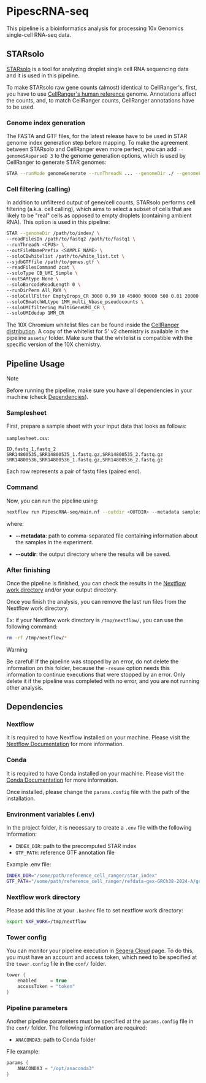 # PipescRNA-seq

This pipeline is a bioinformatics analysis for processing 10x Genomics single-cell RNA-seq data.

## STARsolo

[STARsolo](https://github.com/alexdobin/STAR/blob/master/docs/STARsolo.md) is a tool for analyzing droplet single cell RNA sequencing data and it is used in this pipeline.

To make STARsolo raw gene counts (almost) identical to CellRanger's, first, you have to use [CellRanger's human reference](https://www.10xgenomics.com/support/software/cell-ranger/downloads#reference-downloads) genome. Annotations affect the counts, and, to match CellRanger counts, CellRanger annotations have to be used.

### Genome index generation

The FASTA and GTF files, for the latest release have to be used in STAR genome index generation step before mapping. To make the agreement between STARsolo and CellRanger even more perfect, you can add `--genomeSAsparseD 3` to the genome generation options, which is used by CellRanger to generate STAR genomes:

```bash
STAR --runMode genomeGenerate --runThreadN ... --genomeDir ./ --genomeFastaFiles refdata-gex-GRCh38-2020-A/fasta/genome.fa  --sjdbGTFfile refdata-gex-GRCh38-2020-A/genes/genes.gtf --genomeSAsparseD 3
```

### Cell filtering (calling)

In addition to unfiltered output of gene/cell counts, STARsolo performs cell filtering (a.k.a. cell calling), which aims to select a subset of cells that are likely to be "real" cells as opposed to empty droplets (containing ambient RNA). This option is used in this pipeline:

```bash
STAR --genomeDir /path/to/index/ \
--readFilesIn /path/to/fastq2 /path/to/fastq1 \
--runThreadN <CPUS> \
--outFileNamePrefix <SAMPLE_NAME> \
--soloCBwhitelist /path/to/white_list.txt \
--sjdbGTFfile /path/to/genes.gtf \
--readFilesCommand zcat \
--soloType CB_UMI_Simple \
--outSAMtype None \
--soloBarcodeReadLength 0 \
--runDirPerm All_RWX \
--soloCellFilter EmptyDrops_CR 3000 0.99 10 45000 90000 500 0.01 20000 0.01 10000 \
--soloCBmatchWLtype 1MM_multi_Nbase_pseudocounts \
--soloUMIfiltering MultiGeneUMI_CR \
--soloUMIdedup 1MM_CR
```

The 10X Chromium whitelist files can be found inside the [CellRanger distribution](https://kb.10xgenomics.com/hc/en-us/articles/115004506263-What-is-a-barcode-whitelist). A copy of the whitelist for 5' v2 chemistry is available in the pipeline `assets/` folder. Make sure that the whitelist is compatible with the specific version of the 10X chemistry.

## Pipeline Usage

> [!NOTE]
> Before running the pipeline, make sure you have all dependencies in your machine (check [Dependencies](#dependencies)).

### Samplesheet

First, prepare a sample sheet with your input data that looks as follows:

`samplesheet.csv`:

```csv
ID,fastq_1,fastq_2
SRR14800535,SRR14800535_1.fastq.gz,SRR14800535_2.fastq.gz
SRR14800536,SRR14800536_1.fastq.gz,SRR14800536_2.fastq.gz
```

Each row represents a pair of fastq files (paired end).

### Command

Now, you can run the pipeline using:

```bash
nextflow run PipescRNA-seq/main.nf --outdir <OUTDIR> --metadata samplesheet.csv
```

where:

- **--metadata**: path to comma-separated file containing information about the samples in the experiment.

- **--outdir**: the output directory where the results will be saved.

### After finishing

Once the pipeline is finished, you can check the results in the [Nextflow work directory](#nextflow-work-directory) and/or your output directory.

Once you finish the analysis, you can remove the last run files from the Nextflow work directory.

Ex: if your Nextflow work directory is `/tmp/nextflow/`, you can use the following command:

```bash
rm -rf /tmp/nextflow/*
```

> [!WARNING]
> Be careful! If the pipeline was stopped by an error, do not delete the information on this folder, because the `-resume` option needs this information to continue executions that were stopped by an error. Only delete it if the pipeline was completed with no error, and you are not running other analysis.

## Dependencies

### Nextflow

It is required to have Nextflow installed on your machine. Please visit the [Nextflow Documentation](https://www.nextflow.io/docs/latest/install.html) for more information.

### Conda

It is required to have Conda installed on your machine. Please visit the [Conda Documentation](https://docs.conda.io/projects/conda/en/latest/user-guide/install/index.html) for more information.

Once installed, please change the `params.config` file with the path of the installation.

### Environment variables (.env)

In the project folder, it is necessary to create a `.env` file with the following information:

- `INDEX_DIR`: path to the precomputed STAR index
- `GTF_PATH`: reference GTF annotation file

Example .env file:

```bash
INDEX_DIR="/some/path/reference_cell_ranger/star_index"
GTF_PATH="/some/path/reference_cell_ranger/refdata-gex-GRCh38-2024-A/genes/genes.gtf"
```

### Nextflow work directory

Please add this line at your `.bashrc` file to set nextflow work directory:

```bash
export NXF_WORK=/tmp/nextflow
```

### Tower config

You can monitor your pipeline execution in [Seqera Cloud](https://cloud.seqera.io/) page. To do this, you must have an account and access token, which need to be specified at the `tower.config` file in the `conf/` folder.

```groovy
tower {
    enabled     = true
    accessToken = "token"
}
```

### Pipeline parameters

Another pipeline parameters must be specified at the `params.config` file in the `conf/` folder. The following information are required:

- `ANACONDA3`: path to Conda folder

File example:

```groovy
params {
    ANACONDA3 = "/opt/anaconda3"
}
```
